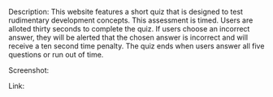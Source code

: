 Description: This website features a short quiz that is designed to test rudimentary development concepts. This assessment is timed. Users are alloted thirty seconds to complete the quiz. If users choose an incorrect answer, they will be alerted that the chosen answer is incorrect and will receive a ten second time penalty. The quiz ends when users answer all five questions or run out of time.

Screenshot:


Link: